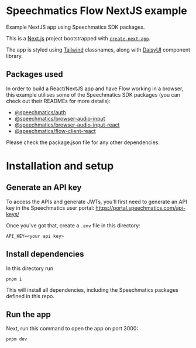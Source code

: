 # Speechmatics Flow NextJS example

Example NextJS app using Speechmatics SDK packages.

This is a [Next.js](https://nextjs.org) project bootstrapped with [`create-next-app`](https://nextjs.org/docs/app/api-reference/cli/create-next-app).

The app is styled using [Tailwind](https://tailwindcss.com/) classnames, along with [DaisyUI](https://daisyui.com/) component library.

## Packages used
In order to build a React/NextJS app and have Flow working in a browser, this example utilises some of the Speechmatics SDK packages (you can check out their READMEs for more details):

- [@speechmatics/auth](https://github.com/speechmatics/speechmatics-js-sdk/tree/main/packages/auth)
- [@speechmatics/browser-audio-input](https://github.com/speechmatics/speechmatics-js-sdk/tree/main/packages/browser-audio-input)
- [@speechmatics/browser-audio-input-react](https://github.com/speechmatics/speechmatics-js-sdk/tree/main/packages/browser-audio-input-react)
- [@speechmatics/flow-client-react](https://github.com/speechmatics/speechmatics-js-sdk/tree/main/packages/flow-client-react)

Please check the package.json file for any other dependencies.

# Installation and setup

## Generate an API key

To access the APIs and generate JWTs, you'll first need to generate an API key in the Speechmatics  user portal: https://portal.speechmatics.com/api-keys/

Once you've got that, create a `.env` file in this directory:

```
API_KEY=<your api key>
```

## Install dependencies

In this directory run

```
pnpm i
```

This will install all dependencies, including the Speechmatics packages defined in this repo.

## Run the app

Next, run this command to open the app on port 3000:

```
pnpm dev
```
